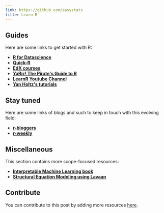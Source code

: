 ```yaml
---
link: https://github.com/easystats
title: Learn R
---
```



## Guides

Here are some links to get started with R:

  - [**R for Datascience**](https://r4ds.had.co.nz/)
  - [**Quick-R**](https://www.statmethods.net/r-tutorial/index.html)
  - [**EdX courses**](https://www.edx.org/learn/r-programming)
  - [**YaRrr\! The Pirate's Guide to R**](https://bookdown.org/ndphillips/YaRrr/)
  - [**LearnR Youtube Channel**](https://www.youtube.com/user/TheLearnR/)
  - [**Yan Holtz's tutorials**](https://www.yan-holtz.com/teaching)

## Stay tuned

Here are some links of blogs and such to keep in touch with this
evolving field:

  - [**r-bloggers**](https://www.r-bloggers.com/)
  - [**r-weekly**](https://rweekly.org )

## Miscellaneous

This section contains more scope-focused resources:

  - [**Interpretable Machine Learning book**](https://christophm.github.io/interpretable-ml-book/)
  - [**Structural Equation Modeling using Lavaan**](https://curranbauer.org/wp-content/uploads/2019/04/SEM-R-notes-for-web-2019.pdf)

## Contribute

You can contribute to this post by adding more resources
[here](https://github.com/easystats/blog/master/content/ressources.md).